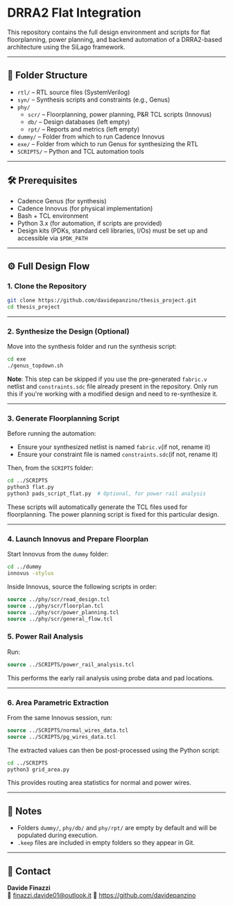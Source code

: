# DRRA2 Flat Integration

This repository contains the full design environment and scripts for flat floorplanning, power planning, and backend automation of a DRRA2-based architecture using the SiLago framework.

---

## 📁 Folder Structure

- `rtl/` – RTL source files (SystemVerilog)
- `syn/` – Synthesis scripts and constraints (e.g., Genus)
- `phy/`
  - `scr/` – Floorplanning, power planning, P&R TCL scripts (Innovus)
  - `db/` – Design databases (left empty)
  - `rpt/` – Reports and metrics (left empty)
- `dummy/` – Folder from which to run Cadence Innovus
- `exe/` – Folder from which to run Genus for synthesizing the RTL
- `SCRIPTS/` – Python and TCL automation tools

---

## 🛠️ Prerequisites

- Cadence Genus (for synthesis)
- Cadence Innovus (for physical implementation)
- Bash + TCL environment
- Python 3.x (for automation, if scripts are provided)
- Design kits (PDKs, standard cell libraries, I/Os) must be set up and accessible via `$PDK_PATH`

---

## ⚙️ Full Design Flow

### 1. Clone the Repository

```bash
git clone https://github.com/davidepanzino/thesis_project.git
cd thesis_project
```

---

### 2. Synthesize the Design (Optional)

Move into the synthesis folder and run the synthesis script:

```bash
cd exe
./genus_topdown.sh
```

**Note**: This step can be skipped if you use the pre-generated `fabric.v` netlist and `constraints.sdc` file already present in the repository. Only run this if you're working with a modified design and need to re-synthesize it. 

---

### 3. Generate Floorplanning Script

Before running the automation:
- Ensure your synthesized netlist is named `fabric.v`(if not, rename it)
- Ensure your constraint file is named `constraints.sdc`(if not, rename it)

Then, from the `SCRIPTS` folder:

```bash
cd ../SCRIPTS
python3 flat.py
python3 pads_script_flat.py  # Optional, for power rail analysis
```

These scripts will automatically generate the TCL files used for floorplanning. The power planning script is fixed for this particular design.

---

### 4. Launch Innovus and Prepare Floorplan

Start Innovus from the `dummy` folder:

```bash
cd ../dummy
innovus -stylus
```

Inside Innovus, source the following scripts in order:

```tcl
source ../phy/scr/read_design.tcl
source ../phy/scr/floorplan.tcl
source ../phy/scr/power_planning.tcl
source ../phy/scr/general_flow.tcl
```

### 5. Power Rail Analysis

Run:

```tcl
source ../SCRIPTS/power_rail_analysis.tcl
```

This performs the early rail analysis using probe data and pad locations.

---

### 6. Area Parametric Extraction

From the same Innovus session, run:

```tcl
source ../SCRIPTS/normal_wires_data.tcl
source ../SCRIPTS/pg_wires_data.tcl
```

The extracted values can then be post-processed using the Python script:

```bash
cd ../SCRIPTS
python3 grid_area.py
```

This provides routing area statistics for normal and power wires.

---

## 📝 Notes

- Folders `dummy/`, `phy/db/` and `phy/rpt/` are empty by default and will be populated during execution.
- `.keep` files are included in empty folders so they appear in Git.

---

## 📩 Contact

**Davide Finazzi**  
📧 finazzi.davide01@outlook.it 
🔗 https://github.com/davidepanzino

